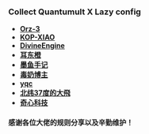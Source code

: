 ### Collect Quantumult X Lazy config

- **[Orz-3](https://raw.githubusercontent.com/Orz-3/QuantumultX/master/Orz-3.conf)**
- **[KOP-XIAO](https://raw.githubusercontent.com/KOP-XIAO/QuantumultX/master/QuantumultX_Profiles.conf)**
- **[DivineEngine](https://raw.githubusercontent.com/DivineEngine/Profiles/master/Quantumult/Outbound.conf)**
- **[耳东橙](https://raw.githubusercontent.com/erdongchanyo/Rules/main/Quantumult%20X/LazyConf/QuantumultX_EDC-Lazy.conf)**
- **[墨鱼手记](https://raw.githubusercontent.com/ddgksf2013/Cuttlefish/master/Profile/QuantumultX.conf)**
- **[毒奶博主](https://raw.githubusercontent.com/limbopro/Profiles4limbo/main/full.conf)**
- **[yqc](https://raw.githubusercontent.com/Tartarus2014/QuantumultX-Script/main/QuanX.conf)**
- **[北纬37度的大飛](https://raw.githubusercontent.com/w37fhy/QuantumultX/master/QuantumultX_diy.conf)**
- **[奇心科技](https://raw.githubusercontent.com/zwf234/rules/master/QuantumultX/qixin.conf)**

#### 感谢各位大佬的规则分享以及辛勤维护！